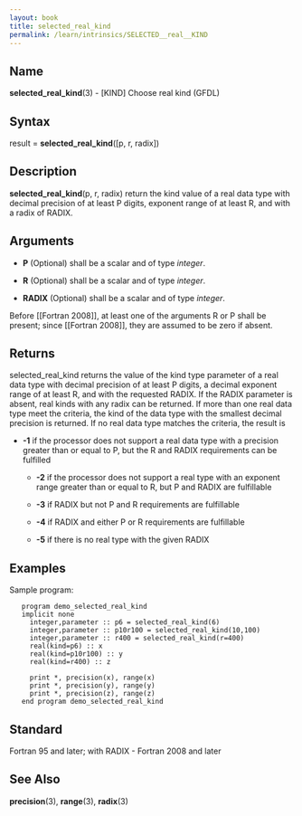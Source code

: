 ```yaml
---
layout: book
title: selected_real_kind
permalink: /learn/intrinsics/SELECTED__real__KIND
---
```

## __Name__

__selected\_real\_kind__(3) - \[KIND\] Choose real kind
(GFDL)

## __Syntax__

result = __selected\_real\_kind__(\[p, r, radix\])

## __Description__

__selected\_real\_kind__(p, r, radix) return the kind value of a real
data type with decimal precision of at least P digits, exponent range of
at least R, and with a radix of RADIX.

## __Arguments__

  - __P__
    (Optional) shall be a scalar and of type _integer_.

  - __R__
    (Optional) shall be a scalar and of type _integer_.

  - __RADIX__
    (Optional) shall be a scalar and of type _integer_.

Before \[\[Fortran 2008\]\], at least one of the arguments R or P shall
be present; since \[\[Fortran 2008\]\], they are assumed to be zero if
absent.

## __Returns__

selected\_real\_kind returns the value of the kind type parameter of a
real data type with decimal precision of at least P digits, a decimal
exponent range of at least R, and with the requested RADIX. If the RADIX
parameter is absent, real kinds with any radix can be returned. If more
than one real data type meet the criteria, the kind of the data type
with the smallest decimal precision is returned. If no real data type
matches the criteria, the result is

  - __-1__ if the processor does not support a real data type with a
    precision greater than or equal to P, but the R and RADIX
    requirements can be fulfilled

      - __-2__ if the processor does not support a real type with an
        exponent range greater than or equal to R, but P and RADIX are
        fulfillable

      - __-3__ if RADIX but not P and R requirements are fulfillable

      - __-4__ if RADIX and either P or R requirements are fulfillable

      - __-5__ if there is no real type with the given RADIX

## __Examples__

Sample program:

```
   program demo_selected_real_kind
   implicit none
     integer,parameter :: p6 = selected_real_kind(6)
     integer,parameter :: p10r100 = selected_real_kind(10,100)
     integer,parameter :: r400 = selected_real_kind(r=400)
     real(kind=p6) :: x
     real(kind=p10r100) :: y
     real(kind=r400) :: z

     print *, precision(x), range(x)
     print *, precision(y), range(y)
     print *, precision(z), range(z)
   end program demo_selected_real_kind
```

## __Standard__

Fortran 95 and later; with RADIX - Fortran 2008 and later

## __See Also__

__precision__(3), __range__(3), __radix__(3)
